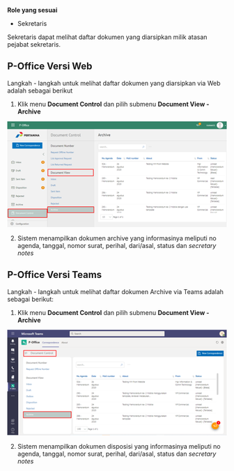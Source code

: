 **Role yang sesuai**

- Sekretaris

Sekretaris dapat melihat daftar dokumen yang diarsipkan milik atasan pejabat sekretaris. 

## **P-Office Versi Web**

Langkah - langkah untuk melihat daftar dokumen yang diarsipkan via Web adalah sebagai berikut

1. Klik menu **Document Control** dan pilih submenu **Document View - Archive**

![gambar](DocumentControl/DC_Web/MM06.png)

2. Sistem menampilkan dokumen archive yang informasinya meliputi no agenda, tanggal, nomor surat, perihal, dari/asal, status dan *secretary notes*


## **P-Office Versi Teams**

Langkah - langkah untuk melihat daftar dokumen Archive via Teams adalah sebagai berikut:

1. Klik menu **Document Control** dan pilih submenu **Document View - Archive**

![gambar](DocumentControl/DC_Teams/DC06.png)

2. Sistem menampilkan dokumen disposisi yang informasinya meliputi no agenda, tanggal, nomor surat, perihal, dari/asal, status dan *secretary notes*